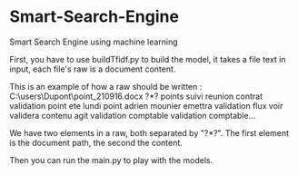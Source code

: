 # Smart-Search-Engine
Smart Search Engine using machine learning 

First, you have to use buildTfidf.py to build the model, it takes a file text in input, each file's raw is a document content.

This is an example of how a raw should be written : 
C:\users\Dupont\point_210916.docx ?*? points suivi reunion contrat validation point ete lundi point adrien mounier emettra validation flux voir validera contenu agit validation comptable validation comptable...

We have two elements in a raw, both separated by "?*?". The first element is the document path, the second the content.

Then you can run the main.py to play with the models.

